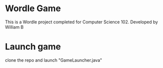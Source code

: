 # Wordle Game
This is a Wordle project completed for Computer Science 102. Developed by William B
# Launch game
clone the repo and launch "GameLauncher.java"
